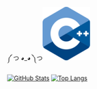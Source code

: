 ༼ つ ◕_◕ ༽つ![Image](C++_Logo.png)

[![GitHub Stats](https://github-readme-stats.vercel.app/api?username=ScriptScorpion&show_icons=true&theme=tokyonight&cache_seconds=80000)](https://github.com/anuraghazra/github-readme-stats)
[![Top Langs](https://github-readme-stats.vercel.app/api/top-langs/?username=ScriptScorpion&layout=compact&theme=tokyonight&cache_seconds=80000)](https://github.com/anuraghazra/github-readme-stats)
